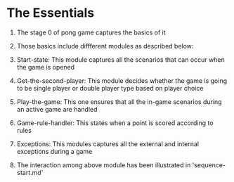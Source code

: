 # The Essentials

1. The stage 0 of pong game captures the basics of it

1. Those basics include diffferent modules as described below:

  2. Start-state: This module captures all the scenarios that can occur
  when the game is opened

  2. Get-the-second-player: This module decides whether the game is going to be
  single player or double player type based on player choice
  
  2. Play-the-game: This one ensures that all the in-game scenarios
  during an active game are handled

  2. Game-rule-handler: This states when a point is scored according to rules

  2. Exceptions: This modules captures all the external and internal
  exceptions during a game

1. The interaction among above module has been illustrated in 'sequence-start.md'
